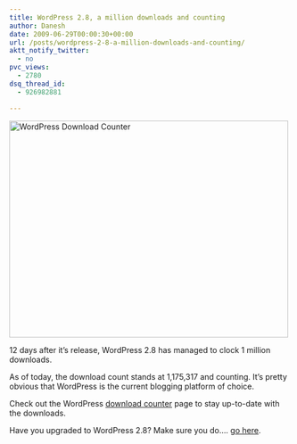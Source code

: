```yaml
---
title: WordPress 2.8, a million downloads and counting
author: Danesh
date: 2009-06-29T00:00:30+00:00
url: /posts/wordpress-2-8-a-million-downloads-and-counting/
aktt_notify_twitter:
  - no
pvc_views:
  - 2780
dsq_thread_id:
  - 926982881

---
```

[<img loading="lazy" class="alignnone size-medium wp-image-1566" title="WordPress Download Counter" src="/wp-content/uploads/2009/06/WordPress-Download-Counter-500x389.png" alt="WordPress Download Counter" width="500" height="389" srcset="/wp-content/uploads/2009/06/WordPress-Download-Counter-500x389.png 500w, /wp-content/uploads/2009/06/WordPress-Download-Counter.png 811w" sizes="(max-width: 500px) 100vw, 500px" />][1]

12 days after it&#8217;s release, WordPress 2.8 has managed to clock 1 million downloads.

As of today, the download count stands at 1,175,317 and counting. It&#8217;s pretty obvious that WordPress is the current blogging platform of choice.

Check out the WordPress [download counter][2] page to stay up-to-date with the downloads.

Have you upgraded to WordPress 2.8? Make sure you do&#8230;. [go here][3].

 [1]: /wp-content/uploads/2009/06/WordPress-Download-Counter.png
 [2]: http://wordpress.org/download/counter/
 [3]: http://wordpress.org/